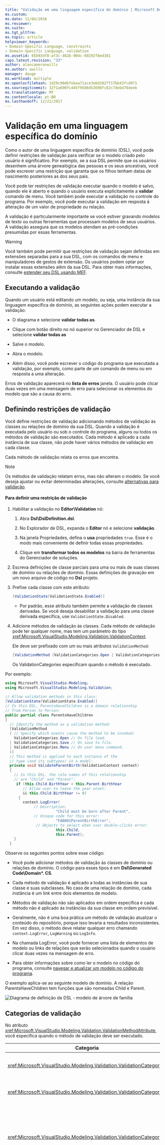```yaml
---
title: "Validação em uma linguagem específica do domínio | Microsoft Docs"
ms.custom: 
ms.date: 11/04/2016
ms.reviewer: 
ms.suite: 
ms.tgt_pltfrm: 
ms.topic: article
helpviewer_keywords:
- Domain-Specific Language, constraints
- Domain-Specific Language, validation
ms.assetid: 65b93df8-af3c-462b-904c-60292f8ed381
caps.latest.revision: "33"
author: alancameronwills
ms.author: awills
manager: douge
ms.workload: multiple
ms.openlocfilehash: 1d29c90dbfebaa71ace3e6d1027f17bb43fcd971
ms.sourcegitcommit: 32f1a690fc445f9586d53698fc82c7debd784eeb
ms.translationtype: MT
ms.contentlocale: pt-BR
ms.lasthandoff: 12/22/2017
---
```

# <a name="validation-in-a-domain-specific-language"></a>Validação em uma linguagem específica do domínio
Como o autor de uma linguagem específica de domínio (DSL), você pode definir restrições de validação para verificar se o modelo criado pelo usuário é significativo. Por exemplo, se a sua DSL permite que os usuários desenhem uma árvore genealógica das pessoas e os seus ancestrais, você pode escrever uma restrição que garanta que os filhos tenham datas de nascimento posteriores as dos seus pais.  
  
 Você pode ter restrições de validação executar quando o modelo é salvo, quando ele é aberto e quando o usuário executa explicitamente a **validar** comando de menu. Você também pode executar a validação no controle do programa. Por exemplo, você pode executar a validação em resposta à alteração de um valor de propriedade ou relação.  
  
 A validação é particularmente importante se você estiver gravando modelos de texto ou outras ferramentas que processam modelos de seus usuários. A validação assegura que os modelos atendam as pré-condições presumidas por essas ferramentas.  
  
> [!WARNING]
>  Você também pode permitir que restrições de validação sejam definidas em extensões separadas para a sua DSL, com os comandos de menu e manipuladores de gestos de extensão. Os usuários podem optar por instalar essas extensões além da sua DSL. Para obter mais informações, consulte [estender seu DSL usando MEF](../modeling/extend-your-dsl-by-using-mef.md).  
  
## <a name="running-validation"></a>Executando a validação  
 Quando um usuário está editando um modelo, ou seja, uma instância da sua linguagem específica de domínio, as seguintes ações podem executar a validação:  
  
-   O diagrama e selecione **validar todas as**.  
  
-   Clique com botão direito no nó superior no Gerenciador de DSL e selecione **validar todas as**  
  
-   Salve o modelo.  
  
-   Abra o modelo.  
  
-   Além disso, você pode escrever o código do programa que executada a validação, por exemplo, como parte de um comando de menu ou em resposta a uma alteração.  
  
 Erros de validação aparecerá no **lista de erros** janela. O usuário pode clicar duas vezes em uma mensagem de erro para selecionar os elementos do modelo que são a causa do erro.  
  
## <a name="defining-validation-constraints"></a>Definindo restrições de validação  
 Você define restrições de validação adicionando métodos de validação às classes ou relações de domínio da sua DSL. Quando a validação é executada pelo usuário ou sob o controle do programa, alguns ou todos os métodos de validação são executados. Cada método é aplicado a cada instância de sua classe, não pode haver vários métodos de validação em cada classe.  
  
 Cada método de validação relata os erros que encontra.  
  
> [!NOTE]
>  Os métodos de validação relatam erros, mas não alteram o modelo. Se você deseja ajustar ou evitar determinadas alterações, consulte [alternativas para validação](#alternatives).  
  
#### <a name="to-define-a-validation-constraint"></a>Para definir uma restrição de validação  
  
1.  Habilitar a validação no **Editor\Validation** nó:  
  
    1.  Abra **Dsl\DslDefinition.dsl**.  
  
    2.  No Explorador de DSL, expanda o **Editor** nó e selecione **validação**.  
  
    3.  Na janela Propriedades, defina o **usa** propriedades `true`. Esse é o modo mais conveniente de definir todas essas propriedades.  
  
    4.  Clique em **transformar todos os modelos** na barra de ferramentas do Gerenciador de soluções.  
  
2.  Escreva definições de classe parciais para uma ou mais de suas classes de domínio ou relações de domínio. Essas definições de gravação em um novo arquivo de código no **Dsl** projeto.  
  
3.  Prefixe cada classe com este atributo:  
  
    ```csharp  
    [ValidationState(ValidationState.Enabled)]  
    ```  
  
    -   Por padrão, esse atributo também permite a validação de classes derivadas. Se você deseja desabilitar a validação para uma classe derivada específica, use `ValidationState.Disabled`.  
  
4.  Adicione métodos de validação às classes. Cada método de validação pode ter qualquer nome, mas tem um parâmetro do tipo <xref:Microsoft.VisualStudio.Modeling.Validation.ValidationContext>.  
  
     Ele deve ser prefixado com um ou mais atributos `ValidationMethod`:  
  
    ```csharp  
    [ValidationMethod (ValidationCategories.Open | ValidationCategories.Save | ValidationCategories.Menu ) ]  
    ```  
  
     Os ValidationCategories especificam quando o método é executado.  
  
 Por exemplo:  
  
```csharp  
using Microsoft.VisualStudio.Modeling;  
using Microsoft.VisualStudio.Modeling.Validation;  
  
// Allow validation methods in this class:  
[ValidationState(ValidationState.Enabled)]  
// In this DSL, ParentsHaveChildren is a domain relationship  
// from Person to Person:  
public partial class ParentsHaveChildren  
{  
  // Identify the method as a validation method:  
  [ValidationMethod  
  ( // Specify which events cause the method to be invoked:  
    ValidationCategories.Open // On file load.  
  | ValidationCategories.Save // On save to file.  
  | ValidationCategories.Menu // On user menu command.  
  )]  
  // This method is applied to each instance of the   
  // type (and its subtypes) in a model:   
  private void ValidateParentBirth(ValidationContext context)     
  {  
    // In this DSL, the role names of this relationship  
    // are "Child" and "Parent":   
     if (this.Child.BirthYear < this.Parent.BirthYear   
        // Allow user to leave the year unset:  
        && this.Child.BirthYear != 0)  
      {  
        context.LogError(  
             // Description:  
                       "Child must be born after Parent",  
             // Unique code for this error:  
                       "FAB001ParentBirthError",   
              // Objects to select when user double-clicks error:  
                       this.Child,   
                       this.Parent);  
    }  
  }  
```  
  
 Observe os seguintes pontos sobre esse código:  
  
-   Você pode adicionar métodos de validação às classes de domínio ou relações de domínio. O código para esses tipos é em **Dsl\Generated Code\Domain\*. CS**.  
  
-   Cada método de validação é aplicado a todas as instâncias de sua classe e suas subclasses. No caso de uma relação de domínio, cada instância é um link entre dois elementos de modelo.  
  
-   Métodos de validação não são aplicados em ordem específica e cada método não é aplicado às instâncias da sua classe em ordem previsível.  
  
-   Geralmente, não é uma boa prática um método de validação atualizar o conteúdo do repositório, porque isso levaria a resultados inconsistentes. Em vez disso, o método deve relatar qualquer erro chamando `context.LogError`, `LogWarning` ou `LogInfo`.  
  
-   Na chamada LogError, você pode fornecer uma lista de elementos de modelo ou links de relações que serão selecionados quando o usuário clicar duas vezes na mensagem de erro.  
  
-   Para obter informações sobre como ler o modelo no código do programa, consulte [navegar e atualizar um modelo no código do programa](../modeling/navigating-and-updating-a-model-in-program-code.md).  
  
 O exemplo aplica-se ao seguinte modelo de domínio. A relação ParentsHaveChildren tem funções que são nomeadas Child e Parent.  
  
 ![Diagrama de definição de DSL &#45; modelo de árvore de família](../modeling/media/familyt_person.png "FamilyT_Person")  
  
## <a name="validation-categories"></a>Categorias de validação  
 No atributo <xref:Microsoft.VisualStudio.Modeling.Validation.ValidationMethodAttribute>, você especifica quando o método de validação deve ser executado.  
  
|Categoria|Execução|  
|--------------|---------------|  
|<xref:Microsoft.VisualStudio.Modeling.Validation.ValidationCategories>|Quando o usuário chama o comando de menu Validar.|  
|<xref:Microsoft.VisualStudio.Modeling.Validation.ValidationCategories>|Quando o arquivo de modelo é aberto.|  
|<xref:Microsoft.VisualStudio.Modeling.Validation.ValidationCategories>|Quando o arquivo é salvo. Se houver erros de validação, o usuário terá a opção de cancelar a operação de salvamento.|  
|<xref:Microsoft.VisualStudio.Modeling.Validation.ValidationCategories>|Quando o arquivo é salvo. Se houver erros de métodos nesta categoria, o usuário é avisado que pode não ser possível abrir o arquivo novamente.<br /><br /> Use essa categoria para métodos de validação que testem nomes duplicados ou IDs, ou outras condições que possam causar erros de carregamento.|  
|<xref:Microsoft.VisualStudio.Modeling.Validation.ValidationCategories>|Quando o método ValidateCustom é chamado. Validações nessa categoria podem ser invocadas somente a partir do código do programa.<br /><br /> Para obter mais informações, consulte [categorias de validação personalizada](#custom).|  
  
## <a name="where-to-place-validation-methods"></a>Onde colocar métodos de validação  
 Normalmente, você pode conseguir o mesmo efeito colocando um método de validação em um tipo diferente. Por exemplo, você pode adicionar um método à classe Person, em vez da relação ParentsHaveChildren, e fazê-la iterar nos links:  
  
```  
[ValidationState(ValidationState.Enabled)]  
public partial class Person  
{[ValidationMethod  
 ( ValidationCategories.Open   
 | ValidationCategories.Save  
 | ValidationCategories.Menu  
 )  
]  
  private void ValidateParentBirth(ValidationContext context)     
  {  
    // Iterate through ParentHasChildren links:  
    foreach (Person parent in this.Parents)  
    {  
        if (this.BirthYear <= parent.BirthYear)  
        { ...  
  
```  
  
 **Restrições de validação de agregação.** Para aplicar a validação em uma ordem previsível, defina um método de validação único em uma classe de proprietário, o elemento de raiz do seu modelo. Essa técnica também permite agregar vários relatórios de erros em uma única mensagem.  
  
 As desvantagens são que o método combinado é menos fácil de gerenciar e que todas as restrições devem ter as mesmas `ValidationCategories`. Por isso, recomendamos que você mantenha cada restrição em um método separado, se possível.  
  
 **Passando valores no cache de contexto.** O parâmetro de contexto tem um dicionário no qual você pode colocar valores arbitrários. O dicionário persiste durante a duração da execução da validação. Um método de validação específico pode, por exemplo, manter uma contagem de erros no contexto e usá-la para evitar sobrecarregar a janela de erro com mensagens repetidas. Por exemplo:  
  
```csharp  
List<ParentsHaveChildren> erroneousLinks;  
if (!context.TryGetCacheValue("erroneousLinks", out erroneousLinks))  
erroneousLinks = new List<ParentsHaveChildren>();  
erroneousLinks.Add(this);  
context.SetCacheValue("erroneousLinks", erroneousLinks);  
if (erroneousLinks.Count < 5) { context.LogError( ... ); }  
  
```  
  
## <a name="validation-of-multiplicities"></a>Validação de multiplicidades  
 Métodos de validação para verificar a multiplicidade mínima são gerados automaticamente para a sua DSL. O código é gravado em **Dsl\Generated Code\MultiplicityValidation.cs**. Esses métodos entram em vigor quando você habilita a validação no **Editor\Validation** nó no Gerenciador de DSL.  
  
 Se você definir que a multiplicidade de uma função de uma relação de domínio como 1..* ou 1..1, mas o usuário não criar um link dessa relação, uma mensagem de erro de validação aparecerá.  
  
 Por exemplo, se seu DSL classes pessoa e cidade e uma relação PersonLivesInTown com uma relação **1...\***  na função cidade, em seguida, para cada pessoa que não tenha nenhum cidade, uma mensagem de erro será exibida.  
  
## <a name="running-validation-from-program-code"></a>Executando a validação a partir do código do programa  
 Você pode executar a validação acessando ou criando um ValidationController. Se desejar que os erros a ser exibida para o usuário na janela de erro, use o ValidationController que está anexado ao DocData do diagrama. Por exemplo, se você estiver escrevendo um comando de menu, `CurrentDocData.ValidationController` está disponível na classe de conjunto de comandos:  
  
```csharp  
using Microsoft.VisualStudio.Modeling;  
using Microsoft.VisualStudio.Modeling.Validation;  
using Microsoft.VisualStudio.Modeling.Shell;  
...  
partial class MyLanguageCommandSet   
{  
  private void OnMenuMyContextMenuCommand(object sender, EventArgs e)   
  {   
   ValidationController controller = this.CurrentDocData.ValidationController;   
...  
  
```  
  
 Para obter mais informações, consulte [como: adicionar um comando no menu de atalho](../modeling/how-to-add-a-command-to-the-shortcut-menu.md).  
  
 Você também pode criar um controlador de validação independente e gerenciar os erros. Por exemplo:  
  
```csharp  
using Microsoft.VisualStudio.Modeling;  
using Microsoft.VisualStudio.Modeling.Validation;  
using Microsoft.VisualStudio.Modeling.Shell;  
...  
Store store = ...;  
VsValidationController validator = new VsValidationController(s);  
// Validate all elements in the Store:  
if (!validator.Validate(store, ValidationCategories.Save))  
{  
  // Deal with errors:  
  foreach (ValidationMessage message in validator.ValidationMessages) { ... }  
}  
  
```  
  
## <a name="running-validation-when-a-change-occurs"></a>Executando a validação quando ocorre uma alteração  
 Se você deseja garantir que o usuário seja avisado imediatamente quando o modelo se tornar inválido, defina um evento de armazenamento que execute a validação. Para obter mais informações sobre eventos de armazenamento, consulte [manipuladores de propagar alterações fora do modelo de evento](../modeling/event-handlers-propagate-changes-outside-the-model.md).  
  
 Além do código de validação, adicione um arquivo de código personalizado para seu **DslPackage** projeto, com conteúdo semelhante ao exemplo a seguir. Esse código usa o `ValidationController` que é anexado ao documento. Esse controlador mostra os erros de validação na lista de erros [!INCLUDE[vsprvs](../code-quality/includes/vsprvs_md.md)].  
  
```csharp  
using System;  
using System.Linq;  
using Microsoft.VisualStudio.Modeling;  
using Microsoft.VisualStudio.Modeling.Validation;  
namespace Company.FamilyTree  
{  
  partial class FamilyTreeDocData // Change name to your DocData.  
  {  
    // Register the store event handler:   
    protected override void OnDocumentLoaded()  
    {  
      base.OnDocumentLoaded();  
      DomainClassInfo observedLinkInfo = this.Store.DomainDataDirectory  
         .FindDomainClass(typeof(ParentsHaveChildren));  
      DomainClassInfo observedClassInfo = this.Store.DomainDataDirectory  
         .FindDomainClass(typeof(Person));  
      EventManagerDirectory events = this.Store.EventManagerDirectory;  
      events.ElementAdded  
         .Add(observedLinkInfo, new EventHandler<ElementAddedEventArgs>(ParentLinkAddedHandler));  
      events.ElementDeleted.Add(observedLinkInfo, new EventHandler<ElementDeletedEventArgs>(ParentLinkDeletedHandler));  
      events.ElementPropertyChanged.Add(observedClassInfo, new EventHandler<ElementPropertyChangedEventArgs>(BirthDateChangedHandler));  
    }  
    // Handler will be called after transaction that creates a link:  
    private void ParentLinkAddedHandler(object sender,  
                                ElementAddedEventArgs e)  
    {  
      this.ValidationController.Validate(e.ModelElement,  
           ValidationCategories.Save);  
    }  
    // Called when a link is deleted:  
    private void ParentLinkDeletedHandler(object sender,   
                                ElementDeletedEventArgs e)  
    {  
      // Don't apply validation to a deleted item!   
      // - Validate store to refresh the error list.  
      this.ValidationController.Validate(this.Store,  
           ValidationCategories.Save);  
    }  
    // Called when any property of a Person element changes:  
    private void BirthDateChangedHandler(object sender,  
                      ElementPropertyChangedEventArgs e)  
    {  
      Person person = e.ModelElement as Person;  
      // Not interested in changes in other properties:  
      if (e.DomainProperty.Id != Person.BirthYearDomainPropertyId)  
          return;  
  
      // Validate all parent links to and from the person:  
      this.ValidationController.Validate(  
        ParentsHaveChildren.GetLinksToParents(person)  
        .Concat(ParentsHaveChildren.GetLinksToChildren(person))  
        , ValidationCategories.Save);  
    }  
  }  
}  
  
```  
  
 Os manipuladores também são chamados depois de operações Undo ou Redo que afetam os links ou elementos.  
  
##  <a name="custom"></a>Categorias de validação personalizada  
 Além das categorias de validação padrão, como Menu e Open, você pode definir suas próprias categorias. Você pode invocar essas categorias do código do programa. O usuário não pode invocá-las diretamente.  
  
 Um uso típico de categorias personalizadas é definir uma categoria que teste se o modelo satisfaz as pré-condições de uma ferramenta específica.  
  
 Para adicionar um método de validação à uma categoria específica, prefixe-o com um atributo como este:  
  
```csharp  
[ValidationMethod(CustomCategory = "PreconditionsForGeneratePartsList")]  
[ValidationMethod(ValidationCategory.Menu)]   
private void TestForCircularLinks(ValidationContext context)   
{...}  
  
```  
  
> [!NOTE]
>  Você pode prefixar um método com a quantidade de atributos `[ValidationMethod()]` você desejar. Você pode adicionar um método a categorias personalizadas e padrão.  
  
 Para invocar a validação personalizada:  
  
```csharp  
  
// Invoke all validation methods in a custom category:   
validationController.ValidateCustom  
  (store, // or a list of model elements  
   "PreconditionsForGeneratePartsList");  
```  
  
##  <a name="alternatives"></a>Alternativas para validação  
 As restrições de validação relatam erros, mas não alteram o modelo. Se, ao contrário, você deseja evitar que o modelo se torne inválido, você pode usar outras técnicas.  
  
 No entanto, essas técnicas não são recomendadas. Normalmente, é melhor deixar que o usuário decida como corrigir um modelo inválido.  
  
 **Ajuste a alteração para restaurar o modelo de validade.** Por exemplo, se o usuário define uma propriedade acima do máximo permitido, você pode redefinir a propriedade para o valor máximo. Para fazer isso, defina uma regra. Para obter mais informações, consulte [regras propagar as alterações no modelo de](../modeling/rules-propagate-changes-within-the-model.md).  
  
 **Reverta a transação se uma alteração inválida é tentada.** Você também pode definir uma regra para essa finalidade, mas em alguns casos, é possível substituir um manipulador de propriedade **OnValueChanging()**, ou para substituir um método como `OnDeleted().` para reverter uma transação, use `this.Store.TransactionManager.CurrentTransaction.Rollback().` para obter mais informações obter informações, consulte [manipuladores de alteração de valor de propriedade de domínio](../modeling/domain-property-value-change-handlers.md).  
  
> [!WARNING]
>  Verifique se o usuário sabe que a alteração foi ajustada ou revertida. Por exemplo, use `System.Windows.Forms.MessageBox.Show("message").`  
  
## <a name="see-also"></a>Consulte também  
 [Navegar e atualizar um modelo no código do programa](../modeling/navigating-and-updating-a-model-in-program-code.md)   
 [Manipuladores de eventos propagam alterações fora do modelo](../modeling/event-handlers-propagate-changes-outside-the-model.md)